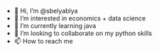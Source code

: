 - 👋 Hi, I’m @sbelyablya
- 👀 I’m interested in economics + data science 
- 🌱 I’m currently learning java
- 💞️ I’m looking to collaborate on my python skills
- 📫 How to reach me 

<!---
sbelyablya/sbelyablya is a ✨ special ✨ repository because its `README.md` (this file) appears on your GitHub profile.
You can click the Preview link to take a look at your changes.
--->
